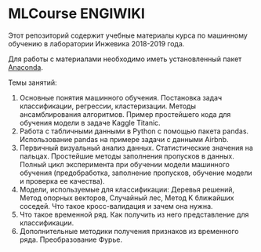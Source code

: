 # MLCourse ENGIWIKI
Этот репозиторий содержит учебные материалы курса по машинному обучению в лаборатории Инжевика 2018-2019 года.

Для работы с материалами необходимо иметь установленный пакет [Anaconda](https://www.anaconda.com/).

Темы занятий:
1. Основные понятия машинного обучения. Постановка задач классификации, регрессии, кластеризации. Методы ансамблирования алгоритмов. Пример простейшего кода для обучения модели в задаче Kaggle Titanic.
2. Работа с табличными данными в Python с помощью пакета pandas. Использование pandas на примере задачи с данными Airbnb.
3. Первичный визуальный анализ данных. Статистические значения на пальцах. Простейшие методы заполнения пропусков в данных. Полный цикл эксперимента при обучении модели машинного обучения (предобработка, заполнение пропусков, обучение модели и проверка ее качества).
4. Модели, используемые для классификации: Деревья решений, Метод опорных векторов, Случайный лес, Метод K ближайших соседей. Что такое кросс-валидация и зачем она нужна.
5. Что такое временной ряд. Как получить из него представление для классификации.
6. Дополнительные методики получения признаков из временного ряда. Преобразование Фурье.
